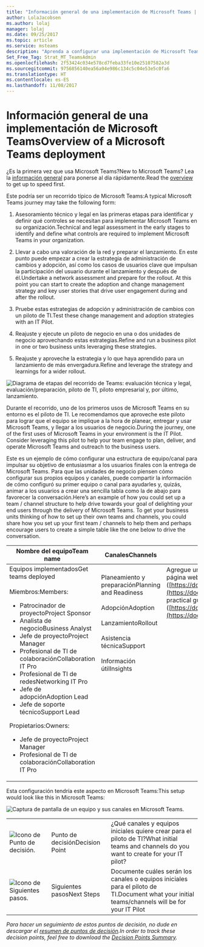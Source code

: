 ```yaml
---
title: "Información general de una implementación de Microsoft Teams | Soporte técnico de Microsoft"
author: LolaJacobsen
ms.author: lolaj
manager: lolaj
ms.date: 09/25/2017
ms.topic: article
ms.service: msteams
description: "Aprenda a configurar una implementación de Microsoft Teams."
Set_Free_Tag: Strat_MT_TeamsAdmin
ms.openlocfilehash: 2f53424c034e578cd7feba33fe10e25107582a3d
ms.sourcegitcommit: 9756856140ea56a94e986c134c5c04e53e5c0fa6
ms.translationtype: HT
ms.contentlocale: es-ES
ms.lasthandoff: 11/08/2017
---
```

<a name="overview-of-a-microsoft-teams-deployment"></a><span data-ttu-id="09926-103">Información general de una implementación de Microsoft Teams</span><span class="sxs-lookup"><span data-stu-id="09926-103">Overview of a Microsoft Teams deployment</span></span>
========================================

<span data-ttu-id="09926-104">¿Es la primera vez que usa Microsoft Teams?</span><span class="sxs-lookup"><span data-stu-id="09926-104">New to Microsoft Teams?</span></span> <span data-ttu-id="09926-105">Lea la [información general](teams-overview.md) para ponerse al día rápidamente.</span><span class="sxs-lookup"><span data-stu-id="09926-105">Read the [overview](teams-overview.md) to get up to speed first.</span></span>

<span data-ttu-id="09926-106">Este podría ser un recorrido típico de Microsoft Teams:</span><span class="sxs-lookup"><span data-stu-id="09926-106">A typical Microsoft Teams journey may take the following form:</span></span>

1.  <span data-ttu-id="09926-107">Asesoramiento técnico y legal en las primeras etapas para identificar y definir qué controles se necesitan para implementar Microsoft Teams en su organización.</span><span class="sxs-lookup"><span data-stu-id="09926-107">Technical and legal assessment in the early stages to identify and define what controls are required to implement Microsoft Teams in your organization.</span></span>

2.  <span data-ttu-id="09926-p102">Llevar a cabo una valoración de la red y preparar el lanzamiento. En este punto puede empezar a crear la estrategia de administración de cambios y adopción, así como los casos de usuarios clave que impulsan la participación del usuario durante el lanzamiento y después de él.</span><span class="sxs-lookup"><span data-stu-id="09926-p102">Undertake a network assessment and prepare for the rollout. At this point you can start to create the adoption and change management strategy and key user stories that drive user engagement during and after the rollout.</span></span>

3.  <span data-ttu-id="09926-110">Pruebe estas estrategias de adopción y administración de cambios con un piloto de TI.</span><span class="sxs-lookup"><span data-stu-id="09926-110">Test these change management and adoption strategies with an IT Pilot.</span></span>

4.  <span data-ttu-id="09926-111">Reajuste y ejecute un piloto de negocio en una o dos unidades de negocio aprovechando estas estrategias.</span><span class="sxs-lookup"><span data-stu-id="09926-111">Refine and run a business pilot in one or two business units leveraging these strategies.</span></span>

5.  <span data-ttu-id="09926-112">Reajuste y aproveche la estrategia y lo que haya aprendido para un lanzamiento de más envergadura.</span><span class="sxs-lookup"><span data-stu-id="09926-112">Refine and leverage the strategy and learnings for a wider rollout.</span></span>

![Diagrama de etapas del recorrido de Teams: evaluación técnica y legal, evaluación/preparación, piloto de TI, piloto empresarial y, por último, lanzamiento.](media/Overview_of_a_Microsoft_Teams_deployment_image1.png)

<span data-ttu-id="09926-p103">Durante el recorrido, uno de los primeros usos de Microsoft Teams en su entorno es el piloto de TI. Le recomendamos que aproveche este piloto para lograr que el equipo se implique a la hora de planear, entregar y usar Microsoft Teams, y llegar a los usuarios de negocio.</span><span class="sxs-lookup"><span data-stu-id="09926-p103">During the journey, one of the first uses of Microsoft Teams in your environment is the IT Pilot. Consider leveraging this pilot to help your team engage to plan, deliver, and operate Microsoft Teams and outreach to the business users.</span></span>

<span data-ttu-id="09926-p104">Este es un ejemplo de cómo configurar una estructura de equipo/canal para impulsar su objetivo de entusiasmar a los usuarios finales con la entrega de Microsoft Teams. Para que las unidades de negocio piensen cómo configurar sus propios equipos y canales, puede compartir la información de cómo configuró su primer equipo o canal para ayudarles y, quizás, animar a los usuarios a crear una sencilla tabla como la de abajo para favorecer la conversación.</span><span class="sxs-lookup"><span data-stu-id="09926-p104">Here’s an example of how you could set up a team / channel structure to help drive towards your goal of delighting your end users through the delivery of Microsoft Teams. To get your business units thinking of how to set up their own teams and channels, you could share how you set up your first team / channels to help them and perhaps encourage users to create a simple table like the one below to drive the conversation.</span></span>


|<span data-ttu-id="09926-118">Nombre del equipo</span><span class="sxs-lookup"><span data-stu-id="09926-118">Team name</span></span> |<span data-ttu-id="09926-119">Canales</span><span class="sxs-lookup"><span data-stu-id="09926-119">Channels</span></span>  |<span data-ttu-id="09926-120">Fichas</span><span class="sxs-lookup"><span data-stu-id="09926-120">Tabs</span></span>  |
|---------|---------|---------|
|<span data-ttu-id="09926-121">Equipos implementados</span><span class="sxs-lookup"><span data-stu-id="09926-121">Get teams deployed</span></span><br></br><span data-ttu-id="09926-122">Miembros:</span><span class="sxs-lookup"><span data-stu-id="09926-122">Members:</span></span><ul><li><span data-ttu-id="09926-123">Patrocinador de proyecto</span><span class="sxs-lookup"><span data-stu-id="09926-123">Project Sponsor</span></span></li><li><span data-ttu-id="09926-124">Analista de negocio</span><span class="sxs-lookup"><span data-stu-id="09926-124">Business Analyst</span></span></li><li><span data-ttu-id="09926-125">Jefe de proyecto</span><span class="sxs-lookup"><span data-stu-id="09926-125">Project Manager</span></span></li><li><span data-ttu-id="09926-126">Profesional de TI de colaboración</span><span class="sxs-lookup"><span data-stu-id="09926-126">Collaboration IT Pro</span></span></li><li><span data-ttu-id="09926-127">Profesional de TI de redes</span><span class="sxs-lookup"><span data-stu-id="09926-127">Networking IT Pro</span></span></li><li><span data-ttu-id="09926-128">Jefe de adopción</span><span class="sxs-lookup"><span data-stu-id="09926-128">Adoption Lead</span></span> </li><li><span data-ttu-id="09926-129">Jefe de soporte técnico</span><span class="sxs-lookup"><span data-stu-id="09926-129">Support Lead</span></span></li></ul><span data-ttu-id="09926-130">Propietarios:</span><span class="sxs-lookup"><span data-stu-id="09926-130">Owners:</span></span> <ul><li><span data-ttu-id="09926-131">Jefe de proyecto</span><span class="sxs-lookup"><span data-stu-id="09926-131">Project Manager</span></span></li><li><span data-ttu-id="09926-132">Profesional de TI de colaboración</span><span class="sxs-lookup"><span data-stu-id="09926-132">Collaboration IT Pro</span></span></li></ul>      |<span data-ttu-id="09926-133">Planeamiento y preparación</span><span class="sxs-lookup"><span data-stu-id="09926-133">Planning  and Readiness</span></span><br></br> <span data-ttu-id="09926-134">Adopción</span><span class="sxs-lookup"><span data-stu-id="09926-134">Adoption</span></span><br></br> <span data-ttu-id="09926-135">Lanzamiento</span><span class="sxs-lookup"><span data-stu-id="09926-135">Rollout</span></span><br></br> <span data-ttu-id="09926-136">Asistencia técnica</span><span class="sxs-lookup"><span data-stu-id="09926-136">Support</span></span><br></br> <span data-ttu-id="09926-137">Información útil</span><span class="sxs-lookup"><span data-stu-id="09926-137">Insights</span></span><br></br><br></br><br></br><br></br><br></br><br></br><br></br>          |<span data-ttu-id="09926-138">Agregue un vínculo de guías prácticas para la página web de Microsoft Teams ([https://docs.microsoft.com/MicrosoftTeams](https://docs.microsoft.com/MicrosoftTeams))</span><span class="sxs-lookup"><span data-stu-id="09926-138">Link practical guidance for Microsoft Teams web page ([https://docs.microsoft.com/MicrosoftTeams](https://docs.microsoft.com/MicrosoftTeams))</span></span> <br></br><br></br><br></br><br></br><br></br><br></br><br></br><br></br><br></br><br></br><br></br>        |

<span data-ttu-id="09926-139">Esta configuración tendría este aspecto en Microsoft Teams:</span><span class="sxs-lookup"><span data-stu-id="09926-139">This setup would look like this in Microsoft Teams:</span></span>

![Captura de pantalla de un equipo y sus canales en Microsoft Teams.](media/Overview_of_a_Microsoft_Teams_deployment_image2.png)


||||
|---------|---------|---------|
|![Icono de Punto de decisión.](media/Overview_of_a_Microsoft_Teams_deployment_image3.png)     |<span data-ttu-id="09926-142">Punto de decisión</span><span class="sxs-lookup"><span data-stu-id="09926-142">Decision Point</span></span>         |<span data-ttu-id="09926-143">¿Qué canales y equipos iniciales quiere crear para el piloto de TI?</span><span class="sxs-lookup"><span data-stu-id="09926-143">What initial teams and channels do you want to create for your IT pilot?</span></span>         |
|![Icono de Siguientes pasos.](media/Overview_of_a_Microsoft_Teams_deployment_image4.png)     |<span data-ttu-id="09926-145">Siguientes pasos</span><span class="sxs-lookup"><span data-stu-id="09926-145">Next Steps</span></span>         |<span data-ttu-id="09926-146">Documente cuáles serán los canales o equipos iniciales para el piloto de TI.</span><span class="sxs-lookup"><span data-stu-id="09926-146">Document what your initial teams/channels will be for your IT Pilot</span></span>         |


 

<span data-ttu-id="09926-147">*Para hacer un seguimiento de estos puntos de decisión, no dude en descargar el [resumen de puntos de decisión](https://www.microsoft.com/en-us/download/55981).*</span><span class="sxs-lookup"><span data-stu-id="09926-147">*In order to track these decision points, feel free to download the [Decision Points Summary](https://www.microsoft.com/en-us/download/55981).*</span></span>
